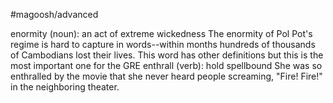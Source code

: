 #magoosh/advanced

enormity (noun): an act of extreme wickedness 
The enormity of Pol Pot's regime is hard to capture in words--within months hundreds of thousands of 
Cambodians lost their lives. 
This word has other definitions but this is the most important one for the GRE 
enthrall (verb): hold spellbound 
She was so enthralled by the movie that she never heard people screaming, "Fire! Fire!" in the 
neighboring theater. 

